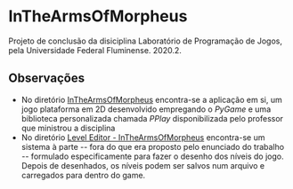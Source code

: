 # InTheArmsOfMorpheus
Projeto de conclusão da disiciplina Laboratório de Programação de Jogos, pela Universidade Federal Fluminense. 2020.2. 

## Observações
- No diretório [InTheArmsOfMorpheus](https://github.com/LuizWillner/InTheArmsOfMorpheus/tree/main/InTheArmsOfMorpheus/InTheArmsOfMorpheus/exe.win-amd64-3.9) encontra-se a aplicação em si, um jogo plataforma em 2D desenvolvido empregando o _PyGame_ e uma biblioteca personalizada chamada _PPlay_ disponibilizada pelo professor que ministrou a disciplina
- No diretório [Level Editor - InTheArmsOfMorpheus](https://github.com/LuizWillner/InTheArmsOfMorpheus/tree/main/Level%20Editor%20-%20InTheArmsOfMorpheus) encontra-se um sistema à parte -- fora do que era proposto pelo enunciado do trabalho -- formulado especificamente para fazer o desenho dos níveis do jogo. Depois de desenhados, os níveis podem ser salvos num arquivo e carregados para dentro do game.

